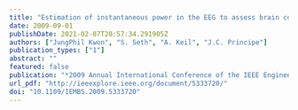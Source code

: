 ```yaml
---
title: "Estimation of instantaneous power in the EEG to assess brain connectivity with high temporal resolution"
date: 2009-09-01
publishDate: 2021-02-07T20:57:34.291905Z
authors: ["JungPhil Kwon", "S. Seth", "A. Keil", "J.C. Principe"]
publication_types: ["1"]
abstract: ""
featured: false
publication: "*2009 Annual International Conference of the IEEE Engineering in Medicine and Biology Society*"
url_pdf: "http://ieeexplore.ieee.org/document/5333720/"
doi: "10.1109/IEMBS.2009.5333720"
---
```


